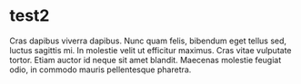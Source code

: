 # test2

Cras dapibus viverra dapibus. Nunc
quam felis, bibendum eget tellus sed, luctus sagittis mi. In
molestie velit ut efficitur maximus. Cras vitae vulputate tortor.
Etiam auctor id neque sit amet blandit. Maecenas molestie feugiat
odio, in commodo mauris pellentesque pharetra.
